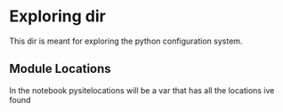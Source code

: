 # Exploring dir

This dir is meant for exploring the python configuration system.

## Module Locations

In the notebook pysitelocations will be a var that has all the locations ive found